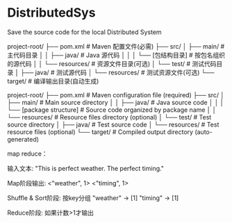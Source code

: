 # DistributedSys
Save the source code for the local Distributed System


project-root/
├── pom.xml                             # Maven 配置文件(必需)
├── src/
│   ├── main/                           # 主代码目录
│   │   ├── java/                       # Java 源代码
│   │   │   └── [包结构目录]           # 按包名组织的源代码
│   │   └── resources/                  # 资源文件目录(可选)
│   └── test/                           # 测试代码目录
│       ├── java/                       # 测试源代码
│       └── resources/                  # 测试资源文件(可选)
└── target/                             # 编译输出目录(自动生成)


project-root/
├── pom.xml                             # Maven configuration file (required)
├── src/
│   ├── main/                           # Main source directory
│   │   ├── java/                       # Java source code
│   │   │   └── [package structure]     # Source code organized by package name
│   │   └── resources/                  # Resource files directory (optional)
│   └── test/                           # Test source directory
│       ├── java/                       # Test source code
│       └── resources/                  # Test resource files (optional)
└── target/                             # Compiled output directory (auto-generated)



map reduce：

输入文本:
"This is perfect weather. The perfect timing."

Map阶段输出:
<"weather", 1>
<"timing", 1>

Shuffle & Sort阶段:
按key分组
"weather" -> [1]
"timing" -> [1]

Reduce阶段:
如果计数>1才输出

